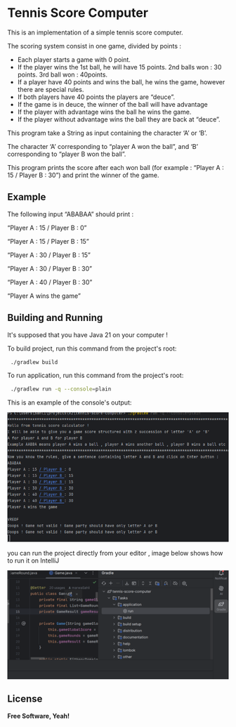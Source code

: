# Tennis Score Computer

This is an implementation of a simple tennis score computer.

The scoring system consist in one game, divided by points :

- Each player starts a game with 0 point.
- If the player wins the 1st ball, he will have 15 points. 2nd balls won : 30 points. 3rd ball won : 40points.
- If a player have 40 points and wins the ball, he wins the game, however there are special rules.
- If both players have 40 points the players are “deuce”.
- If the game is in deuce, the winner of the ball will have advantage
- If the player with advantage wins the ball he wins the game.
- If the player without advantage wins the ball they are back at “deuce”.


This program take a String as input containing the character ‘A’ or ‘B’. 

The character ‘A’ corresponding to “player A won the ball”, and ‘B’ corresponding to “player B won the ball”.

This program prints the score after each won ball (for example : “Player A : 15 / Player B : 30”) and print the winner of the game.
## Example

The following input “ABABAA” should print :

“Player A : 15 / Player B : 0”

“Player A : 15 / Player B : 15”

“Player A : 30 / Player B : 15”

“Player A : 30 / Player B : 30”

“Player A : 40 / Player B : 30”

“Player A wins the game”


## Building and Running 
It's supposed that you have Java 21 on your computer !

To build project,  run this command from the project's root:
```sh
 ./gradlew build 
 ```

To run application, run this command from the project's root:
```sh
 ./gradlew run -q --console=plain 
 ```
This is an example of the console's output:

![console-output](doc/console-output.png)

you can run the project directly from your editor , image below shows how to run it on IntelliJ

![Gradle run](doc/gradle-run.png)

## License

**Free Software, Yeah!**

